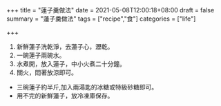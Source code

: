 +++
title = "蓮子羹做法"
date = 2021-05-08T12:00:18+08:00
draft = false
summary = "蓮子羹做法"
tags = ["recipe","食"]
categories = ["life"]

+++
1. 新鮮蓮子洗乾淨，去蓮子心，瀝乾。
2. 一碗蓮子兩碗水。
3. 水煮開，放入蓮子，中小火煮二十分鐘。
4. 關火，悶著放涼即可。

- 三碗蓮子約半斤,加入兩湯匙的冰糖或特級砂糖即可。      
- 用不完的新鮮蓮子，放冷凍庫保存。

